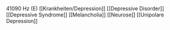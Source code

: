 41090 Hz (E)
[[Krankheiten/Depression]]
[[Depressive Disorder]]
[[Depressive Syndrome]]
[[Melancholia]]
[[Neurose]]
[[Unipolare Depression]]